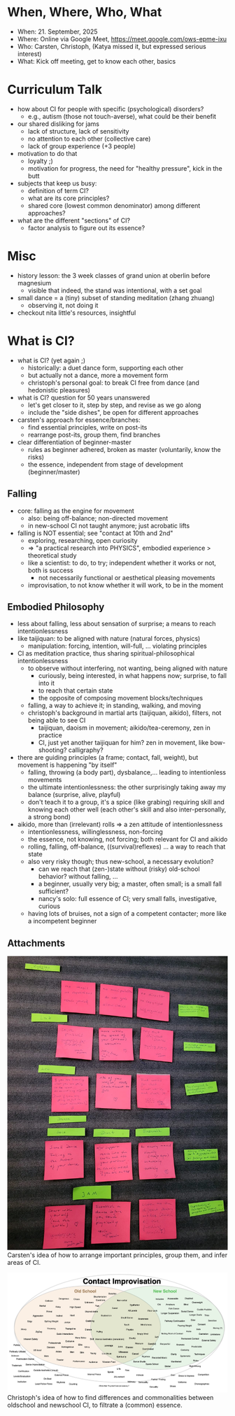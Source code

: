 
When, Where, Who, What
========================================================================================================================
* When: 21. September, 2025
* Where: Online via Google Meet, https://meet.google.com/ows-epme-ixu
* Who: Carsten, Christoph, (Katya missed it, but expressed serious interest)
* What: Kick off meeting, get to know each other, basics

Curriculum Talk
========================================================================================================================

* how about CI for people with specific (psychological) disorders?
  * e.g., autism (those not touch-averse), what could be their benefit
* our shared disliking for jams
  * lack of structure, lack of sensitivity
  * no attention to each other (collective care)
  * lack of group experience (+3 people)
* motivation to do that
  * loyalty ;)
  * motivation for progress, the need for "healthy pressure", kick in the butt
* subjects that keep us busy:
  * definition of term CI?
  * what are its core principles?
  * shared core (lowest common denominator) among different approaches?
* what are the different "sections" of CI?
  * factor analysis to figure out its essence?
    
Misc
========================================================================================================================
* history lesson: the 3 week classes of grand union at oberlin before magnesium
  * visible that indeed, the stand was intentional, with a set goal
* small dance = a (tiny) subset of standing meditation (zhang zhuang)
  * observing it, not doing it
* checkout nita little's resources, insightful

What is CI?
========================================================================================================================
* what is CI? (yet again ;)
  * historically: a duet dance form, supporting each other
  * but actually not a dance, more a movement form
  * christoph's personal goal: to break CI free from dance (and hedonistic pleasures)
* what is CI? question for 50 years unanswered
  * let's get closer to it, step by step, and revise as we go along
  * include the "side dishes", be open for different approaches
* carsten's approach for essence/branches:
  * find essential principles, write on post-its
  * rearrange post-its, group them, find branches
* clear differentiation of beginner-master
  * rules as beginner adhered, broken as master (voluntarily, know the risks)
  * the essence, independent from stage of development (beginner/master)

Falling
------------------------------------------------------------------------------------------------------------------------
* core: falling as the engine for movement
  * also: being off-balance; non-directed movement
  * in new-school CI not taught anymore; just acrobatic lifts
* falling is NOT essential; see "contact at 10th and 2nd"
  * exploring, researching, open curiosity
  * => "a practical research into PHYSICS", embodied experience > theoretical study
  * like a scientist: to do, to try; independent whether it works or not, both is success
    * not necessarily functional or aesthetical pleasing movements
  * improvisation, to not know whether it will work, to be in the moment

Embodied Philosophy
------------------------------------------------------------------------------------------------------------------------
* less about falling, less about sensation of surprise; a means to reach intentionlessness
* like taijiquan: to be aligned with nature (natural forces, physics)
  * manipulation: forcing, intention, will-full, ... violating principles
* CI as meditation practice, thus sharing spiritual-philosophical intentionlessness
  * to observe without interfering, not wanting, being aligned with nature
    * curiously, being interested, in what happens now; surprise, to fall into it
    * to reach that certain state
    * the opposite of composing movement blocks/techniques
  * falling, a way to achieve it; in standing, walking, and moving
  * christoph's background in martial arts (taijiquan, aikido), filters, not being able to see CI
    * taijiquan, daoism in movement; aikido/tea-ceremony, zen in practice
    * CI, just yet another taijiquan for him? zen in movement, like bow-shooting? calligraphy?
* there are guiding principles (a frame; contact, fall, weight), but movement is happening "by itself"
  * falling, throwing (a body part), dysbalance,... leading to intentionless movements
  * the ultimate intentionlessness: the other surprisingly taking away my balance (surprise, alive, playful)
  * don't teach it to a group, it's a spice (like grabing) requiring skill and knowing each other well (each other's skill and also inter-personally, a strong bond)
* aikido, more than (irrelevant) rolls => a zen attitude of intentionlessness
  * intentionlessness, willinglessness, non-forcing
  * the essence, not knowing, not forcing; both relevant for CI and aikido
  * rolling, falling, off-balance, ((survival)reflexes) ... a way to reach that state
  * also very risky though; thus new-school, a necessary evolution?
    * can we reach that (zen-)state without (risky) old-school behavior? without falling, ...
    * a beginner, usually very big; a master, often small; is a small fall sufficient?
    * nancy's solo: full essence of CI; very small falls, investigative, curious
  * having lots of bruises, not a sign of a competent contacter; more like a incompetent beginner

Attachments
------------------------------------------------------------------------------------------------------------------------

![Principle Table](https://github.com/seepick/contact-curriculum/blob/main/meeting_minutes/2025_09_21-principle_table.jpg?raw=true "Principle Table")
Carsten's idea of how to arrange important principles, group them, and infer areas of CI.

![Old- vs Newschool](https://github.com/seepick/contact-curriculum/blob/main/meeting_minutes/2025_09_21-old_newschool.png?raw=true "Old- vs Newschool")
Christoph's idea of how to find differences and commonalities between oldschool and newschool CI, to filtrate a (common) essence.
